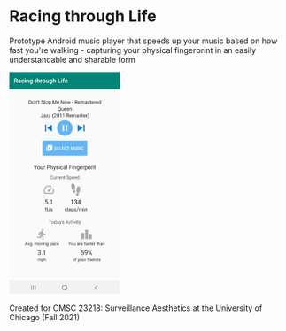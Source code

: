 # Racing through Life

Prototype Android music player that speeds up your music based on how fast you're walking - capturing your physical fingerprint in an easily understandable and sharable form

<img src="./screenshot.png" width="200">

Created for CMSC 23218: Surveillance Aesthetics at the University of Chicago (Fall 2021)


